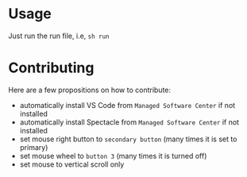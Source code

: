 # Usage

Just run the run file, i.e, `sh run`

# Contributing

Here are a few propositions on how to contribute:

- automatically install VS Code from `Managed Software Center` if not installed
- automatically install Spectacle from `Managed Software Center` if not installed
- set mouse right button to `secondary button` (many times it is set to primary)
- set mouse wheel to `button 3` (many times it is turned off)
- set mouse to vertical scroll only
